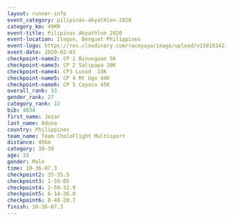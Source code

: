 ```yaml
--- 
layout: runner-info 
event_category: pilipinas-akyathlon-2020 
category_km: 49KM 
event-title: Pilipinas Akyathlon 2020 
event-location: Itogon, Benguet Philippines 
event-logo: https://res.cloudinary.com/raceyaya/image/upload/v1581034212/logo/ph-akyathlon_ldmu3f.png 
event-date: 2020-02-01 
checkpoint-name2: CP 1 Binungaan 5K 
checkpoint-name3: CP 2 Salipapa 10K 
checkpoint-name4: CP3 Lusod  18K 
checkpoint-name5: CP 4 Mt Ugo 44K 
checkpoint-name6: CP 5 Cayoco 45K 
overall_rank: 33
gender_rank: 27
category_rank: 12
bib: 4034
first_name: Jezar
last_name: Aduna
country: Philippines
team_name: Team CholoFlight Multisport
distance: 49km
category: 30-39
age: 33
gender: Male
time: 10-36-07.3
checkpoint2: 35-35.5
checkpoint3: 1-59-05
checkpoint4: 2-59-32.9
checkpoint5: 6-14-26.8
checkpoint6: 8-48-20.7
finish: 10-36-07.3
--- 
```

